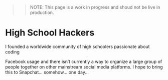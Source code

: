 > > NOTE: This page is a work in progress and shoud not be live in production.

# High School Hackers

I founded a worldwide community of high schoolers passionate about coding

Facebook usage and there isn’t currently a way to organize a large group of people together on other mainstream social media platforms. I hope to bring this to Snapchat... somehow... one day...